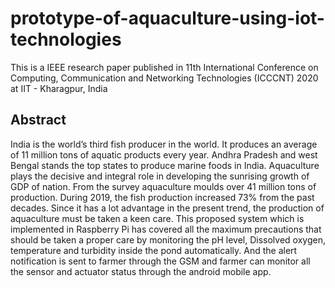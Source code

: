 # prototype-of-aquaculture-using-iot-technologies
This is a IEEE research paper published in 11th International Conference on Computing, Communication and Networking Technologies (ICCCNT) 2020 at IIT - Kharagpur, India
## Abstract
India is the world’s third fish producer in the world. It produces an average of 11 million tons of aquatic products every year. Andhra Pradesh and west Bengal stands the top states to produce marine foods in India. Aquaculture plays the decisive and integral role in developing the sunrising growth of GDP of nation. From the survey aquaculture moulds over 41 million tons of production. During 2019, the fish production increased 73% from the past decades. Since it has a lot advantage in the present trend, the production of aquaculture must be taken a keen care. This proposed system which is implemented in Raspberry Pi has covered all the maximum precautions that should be taken a proper care by monitoring the pH level, Dissolved oxygen, temperature and turbidity inside the pond automatically. And the alert notification is sent to farmer through the GSM and farmer can monitor all the sensor and actuator status through the android mobile app.
